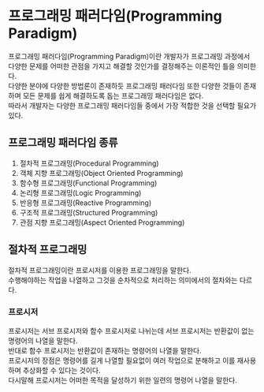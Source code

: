# 프로그래밍 패러다임(Programming Paradigm)
프로그래밍 패러다임(Programming Paradigm)이란 개발자가 프로그래밍 과정에서 다양한 문제를 어떠한 관점을 가지고 해결할 것인가를 결정해주는 이론적인 틀을 의미한다. <br/>
다양한 분야에 다양한 방법론이 존재하듯 프로그래밍 패러다임 또한 다양한 것들이 존재하며 모든 문제를 쉽게 해결하도록 돕는 프로그래밍 패러다임은 없다. <br/>
따라서 개발자는 다양한 프로그래밍 패러다임들 중에서 가장 적합한 것을 선택할 필요가 있다. <br/>
## 프로그래밍 패러다임 종류
1. 절차적 프로그래밍(Procedural Programming)
2. 객체 지향 프로그래밍(Object Oriented Programming)
3. 함수형 프로그래밍(Functional Programming)
4. 논리형 프로그래밍(Logic Programming)
5. 반응형 프로그래밍(Reactive Programming)
5. 구조적 프로그래밍(Structured Programming)
6. 관점 지향 프로그래밍(Aspect Oriented Programming)
## 절차적 프로그래밍
절차적 프로그래밍이란 프로시저를 이용한 프로그래밍을 말한다. <br/>
수행해야하는 작업을 나열하고 그것을 순차적으로 처리하는 의미에서의 절차와는 다르다.
### 프로시저
프로시저는 서브 프로시저와 함수 프로시저로 나뉘는데 서브 프로시저는 반환값이 없는 명령어의 나열을 말한다. <br/>
반대로 함수 프로시저는 반환값이 존재하는 명령어의 나열을 말한다. <br/>
프로시저의 장점은 명령어를 길게 나열할 필요없이 여러 작업으로 분해하고 이를 재사용하며 추상화할 수 있다는 것이다. <br/>
다시말해 프로시저는 어떠한 목적을 달성하기 위한 일련의 명령어 나열을 말한다. <br/>
